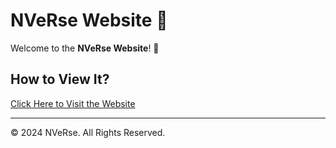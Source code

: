 # NVeRse Website 🌌  

Welcome to the **NVeRse Website**! 🚀 
## How to View It?  
[Click Here to Visit the Website](https://Techmaestro3369.github.io/NVeRse/)  

---
© 2024 NVeRse. All Rights Reserved.  
